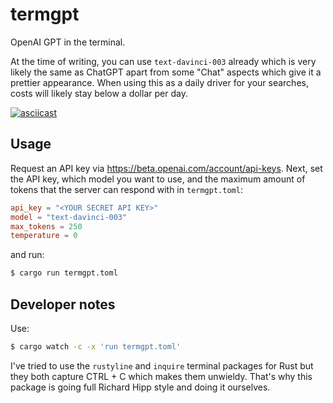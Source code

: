 # termgpt

OpenAI GPT in the terminal.

At the time of writing, you can use `text-davinci-003` already which is very likely the same as ChatGPT apart from some "Chat" aspects which give it a prettier appearance.
When using this as a daily driver for your searches, costs will likely stay below a dollar per day.

[![asciicast](https://asciinema.org/a/553907.svg)](https://asciinema.org/a/553907)

## Usage

Request an API key via <https://beta.openai.com/account/api-keys>.
Next, set the API key, which model you want to use, and the maximum amount of tokens that the server can respond with in `termgpt.toml`:

```toml
api_key = "<YOUR SECRET API KEY>"
model = "text-davinci-003"
max_tokens = 250
temperature = 0
```

and run:

```sh
$ cargo run termgpt.toml
```

## Developer notes

Use:

```sh
$ cargo watch -c -x 'run termgpt.toml'
```

I've tried to use the `rustyline` and `inquire` terminal packages for Rust but they both capture CTRL + C which makes them unwieldy.
That's why this package is going full Richard Hipp style and doing it ourselves.

